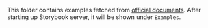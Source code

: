This folder contains examples fetched from [official documents](https://storybook.js.org/docs/react/writing-stories/introduction). After starting up Storybook server, it will be shown under `Examples`.
